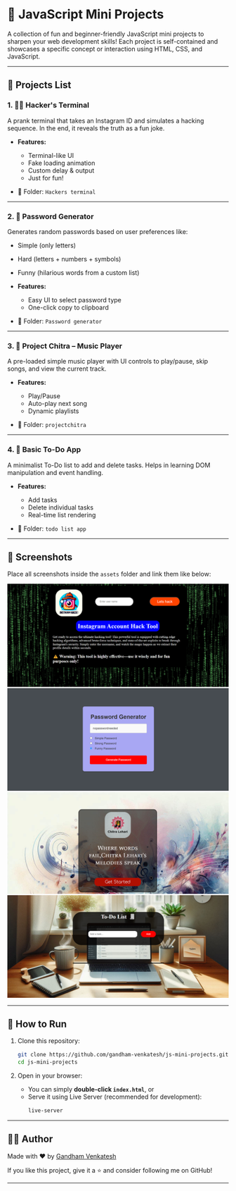 # 🚀 JavaScript Mini Projects

A collection of fun and beginner-friendly JavaScript mini projects to sharpen your web development skills! Each project is self-contained and showcases a specific concept or interaction using HTML, CSS, and JavaScript.

---

## 📁 Projects List

### 1. 🕵️‍♂️ Hacker's Terminal

A prank terminal that takes an Instagram ID and simulates a hacking sequence. In the end, it reveals the truth as a fun joke.

- **Features:**
  - Terminal-like UI
  - Fake loading animation
  - Custom delay & output
  - Just for fun!

- 📂 Folder: `Hackers terminal`

---

### 2. 🔐 Password Generator

Generates random passwords based on user preferences like:
- Simple (only letters)
- Hard (letters + numbers + symbols)
- Funny (hilarious words from a custom list)

- **Features:**
  - Easy UI to select password type
  - One-click copy to clipboard

- 📂 Folder: `Password generator`

---

### 3. 🎵 Project Chitra – Music Player

A pre-loaded simple music player with UI controls to play/pause, skip songs, and view the current track.

- **Features:**
  - Play/Pause
  - Auto-play next song
  - Dynamic playlists

- 📂 Folder: `projectchitra`

---

### 4. 📝 Basic To-Do App

A minimalist To-Do list to add and delete tasks. Helps in learning DOM manipulation and event handling.

- **Features:**
  - Add tasks
  - Delete individual tasks
  - Real-time list rendering

- 📂 Folder: `todo list app`

---

## 📸 Screenshots

Place all screenshots inside the `assets` folder and link them like below:


![Hacker Terminal Screenshot](./assets/hacker-terminal.png)
![Password Generator Screenshot](./assets/password-generator.png)
![Project Chitra Screenshot](./assets/project-chitra.png)
![Todo App Screenshot](./assets/todo-app.png)


---

## 🚀 How to Run

1. Clone this repository:
   ```bash
   git clone https://github.com/gandham-venkatesh/js-mini-projects.git
   cd js-mini-projects
   ```

2. Open in your browser:
   - You can simply **double-click `index.html`**, or
   - Serve it using Live Server (recommended for development):
     ```bash
     live-server
     ```

---
## 👨‍💻 Author

Made with ❤️ by [Gandham Venkatesh](https://github.com/gandham-venkatesh)

If you like this project, give it a ⭐ and consider following me on GitHub!

---
